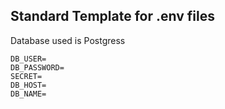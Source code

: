 ## Standard Template for .env files

Database used is Postgress

```
DB_USER=
DB_PASSWORD=
SECRET= 
DB_HOST=
DB_NAME=

```